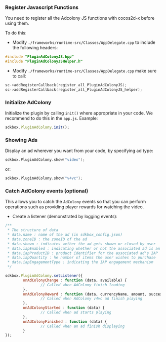 ### Register Javascript Functions
You need to register all the Adcolony JS functions with cocos2d-x before using them.

To do this:
* Modify `./frameworks/runtime-src/Classes/AppDelegate.cpp` to include the following headers:
```cpp
#include "PluginAdColonyJS.hpp"
#include "PluginAdColonyJSHelper.h"
```

* Modify `./frameworks/runtime-src/Classes/AppDelegate.cpp` make sure to call:
```cpp
sc->addRegisterCallback(register_all_PluginAdColonyJS);
sc->addRegisterCallback(register_all_PluginAdColonyJS_helper);
```

### Initialize AdColony
Initialize the plugin by calling `init()` where appropriate in your code. We
recommend to do this in the `app.js`. Example:
```javascript
sdkbox.PluginAdColony.init();
```

### Showing Ads
Display an ad wherever you want from your code, by specifying ad type:
```cpp
sdkbox.PluginAdColony.show("video");
```
or:
```cpp
sdkbox.PluginAdColony.show("v4vc");
```

### Catch AdColony events (optional)
This allows you to catch the `AdColony` events so that you can perform operations such as providing player rewards for watching the video.

* Create a listener (demonstrated by logging events):
```javascript
/**
 * The structure of data
 * data.name : name of the ad (in sdkbox_config.json)
 * data.zoneID : the zoneID of the ad
 * data.shown : indicates wether the ad gets shown or closed by user
 * data.iapEnabled : indicating whether or not the associated ad is an IAP
 * data.iapProductID : product identifier for the associated ad's IAP
 * data.iapQuantity : he number of items the user wishes to purchase
 * data.iapEngagementType : indicating the IAP engagement mechanism
 */

sdkbox.PluginAdColony.setListener({
		onAdColonyChange : function (data, available) {
				// Called when AdColony finish loading
		},
		onAdColonyReward : function (data, currencyName, amount, success) {
				// Called when AdColony v4vc ad finish playing
		},
		onAdColonyStarted : function (data) {
				// Called when ad starts playing
		},
		onAdColonyFinished : function (data) {
				// Called when an ad finish displaying
		}
});
```
